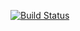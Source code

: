 [![Build Status](https://travis-ci.org/cgh003/CSE110_Lab5.svg?branch=master)](https://travis-ci.org/cgh003/CSE110_Lab5)